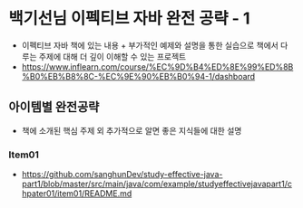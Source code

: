 # 백기선님 이펙티브 자바 완전 공략 - 1
  * 이펙티브 자바 책에 있는 내용 + 부가적인 예제와 설명을 통한 실습으로 책에서 다루는 주제에 대해 더 깊이 이해할 수 있는 프로젝트
  * https://www.inflearn.com/course/%EC%9D%B4%ED%8E%99%ED%8B%B0%EB%B8%8C-%EC%9E%90%EB%B0%94-1/dashboard

## 아이템별 완전공략
* 책에 소개된 핵심 주제 외 추가적으로 알면 좋은 지식들에 대한 설명

### Item01
* https://github.com/sanghunDev/study-effective-java-part1/blob/master/src/main/java/com/example/studyeffectivejavapart1/chpater01/item01/README.md